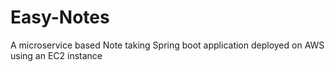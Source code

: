 # Easy-Notes

A microservice based Note taking Spring boot application deployed on AWS using an EC2 instance
